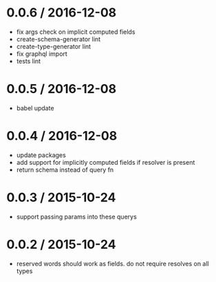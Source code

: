 
0.0.6 / 2016-12-08
==================

  * fix args check on implicit computed fields
  * create-schema-generator lint
  * create-type-generator lint
  * fix graphql import
  * tests lint

0.0.5 / 2016-12-08
==================

  * babel update

0.0.4 / 2016-12-08
==================

  * update packages
  * add support for implicitly computed fields if resolver is present
  * return schema instead of query fn

0.0.3 / 2015-10-24
==================

  * support passing params into these querys

0.0.2 / 2015-10-24
==================

  * reserved words should work as fields. do not require resolves on all types
